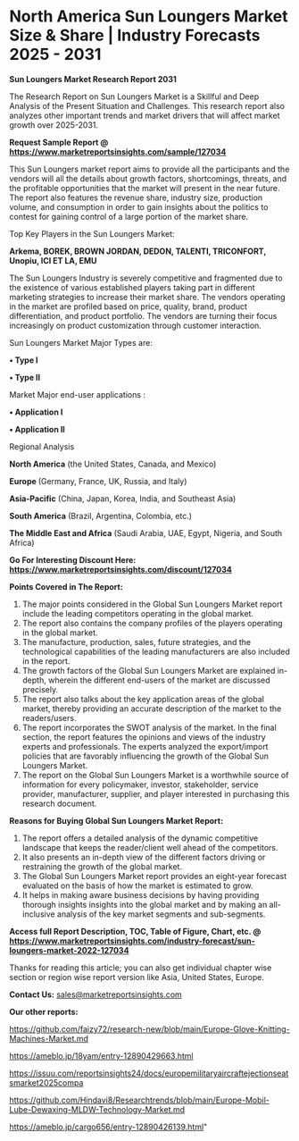 # North America Sun Loungers Market Size & Share | Industry Forecasts 2025 - 2031

<strong>Sun Loungers Market Research Report 2031</strong>

The Research Report on Sun Loungers Market is a Skillful and Deep Analysis of the Present Situation and Challenges. This research report also analyzes other important trends and market drivers that will affect market growth over 2025-2031.

<strong>Request Sample Report @ <a href=https://www.marketreportsinsights.com/sample/127034>https://www.marketreportsinsights.com/sample/127034</a></strong>

This Sun Loungers market report aims to provide all the participants and the vendors will all the details about growth factors, shortcomings, threats, and the profitable opportunities that the market will present in the near future. The report also features the revenue share, industry size, production volume, and consumption in order to gain insights about the politics to contest for gaining control of a large portion of the market share.

Top Key Players in the Sun Loungers Market:

<strong>Arkema, BOREK, BROWN JORDAN, DEDON, TALENTI, TRICONFORT, Unopiu, ICI ET LA, EMU</strong>

The Sun Loungers Industry is severely competitive and fragmented due to the existence of various established players taking part in different marketing strategies to increase their market share. The vendors operating in the market are profiled based on price, quality, brand, product differentiation, and product portfolio. The vendors are turning their focus increasingly on product customization through customer interaction.

Sun Loungers Market Major Types are:

<strong>• Type I

• Type II</strong>

Market Major end-user applications :

<strong>• Application I

• Application II</strong>

Regional Analysis

</u><strong><b>North America</b></strong> (the United States, Canada, and Mexico)

<strong><b>Europe </b></strong>(Germany, France, UK, Russia, and Italy)

<strong><b>Asia-Pacific</b></strong> (China, Japan, Korea, India, and Southeast Asia)

<strong><b>South America</b></strong> (Brazil, Argentina, Colombia, etc.)

<strong><b>The Middle East and Africa</b></strong> (Saudi Arabia, UAE, Egypt, Nigeria, and South Africa)

<strong>Go For Interesting Discount Here: <a href=https://www.marketreportsinsights.com/discount/127034>https://www.marketreportsinsights.com/discount/127034</a></strong>

<strong>Points Covered in The Report:</strong>
<ol>
  <li>The major points considered in the Global Sun Loungers Market report include the leading competitors operating in the global market.</li>
  <li>The report also contains the company profiles of the players operating in the global market.</li>
  <li>The manufacture, production, sales, future strategies, and the technological capabilities of the leading manufacturers are also included in the report.</li>
  <li>The growth factors of the Global Sun Loungers Market are explained in-depth, wherein the different end-users of the market are discussed precisely.</li>
  <li>The report also talks about the key application areas of the global market, thereby providing an accurate description of the market to the readers/users.</li>
  <li>The report incorporates the SWOT analysis of the market. In the final section, the report features the opinions and views of the industry experts and professionals. The experts analyzed the export/import policies that are favorably influencing the growth of the Global Sun Loungers Market.</li>
  <li>The report on the Global Sun Loungers Market is a worthwhile source of information for every policymaker, investor, stakeholder, service provider, manufacturer, supplier, and player interested in purchasing this research document.</li>
</ol>
<strong>Reasons for Buying Global Sun Loungers Market Report:</strong>

<ol>
  <li>The report offers a detailed analysis of the dynamic competitive landscape that keeps the reader/client well ahead of the competitors.</li>
  <li>It also presents an in-depth view of the different factors driving or restraining the growth of the global market.</li>
  <li>The Global Sun Loungers Market report provides an eight-year forecast evaluated on the basis of how the market is estimated to grow.</li>
  <li>It helps in making aware business decisions by having providing thorough insights insights into the global market and by making an all-inclusive analysis of the key market segments and sub-segments.</li>
</ol>
<strong>Access full Report Description, TOC, Table of Figure, Chart, etc. @ <a href=https://www.marketreportsinsights.com/industry-forecast/sun-loungers-market-2022-127034>https://www.marketreportsinsights.com/industry-forecast/sun-loungers-market-2022-127034</a></strong>


Thanks for reading this article; you can also get individual chapter wise section or region wise report version like Asia, United States, Europe.

<strong>Contact Us:</strong>
sales@marketreportsinsights.com

<strong>Our other reports:</strong>

<a href=https://github.com/faizy72/research-new/blob/main/Europe-Glove-Knitting-Machines-Market.md>https://github.com/faizy72/research-new/blob/main/Europe-Glove-Knitting-Machines-Market.md</a>

<a href=https://ameblo.jp/18yam/entry-12890429663.html>https://ameblo.jp/18yam/entry-12890429663.html</a>

<a href=https://issuu.com/reportsinsights24/docs/europemilitaryaircraftejectionseatsmarket2025compa>https://issuu.com/reportsinsights24/docs/europemilitaryaircraftejectionseatsmarket2025compa</a>

<a href=https://github.com/Hindavi8/Researchtrends/blob/main/Europe-Mobil-Lube-Dewaxing-MLDW-Technology-Market.md>https://github.com/Hindavi8/Researchtrends/blob/main/Europe-Mobil-Lube-Dewaxing-MLDW-Technology-Market.md</a>

<a href=https://ameblo.jp/cargo656/entry-12890426139.html>https://ameblo.jp/cargo656/entry-12890426139.html</a>"
